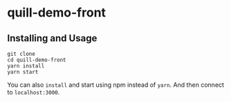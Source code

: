 # quill-demo-front

## Installing and Usage
```shell
git clone
cd quill-demo-front
yarn install
yarn start
```
You can also `install` and start using npm instead of `yarn`.
And then connect to `localhost:3000`.
